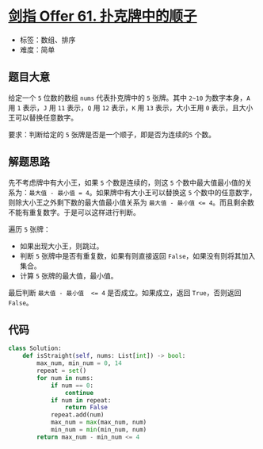 # [剑指 Offer 61. 扑克牌中的顺子](https://leetcode.cn/problems/bu-ke-pai-zhong-de-shun-zi-lcof/)

- 标签：数组、排序
- 难度：简单

## 题目大意

给定一个 `5` 位数的数组 `nums` 代表扑克牌中的 `5` 张牌。其中 `2~10` 为数字本身，`A` 用 `1` 表示，`J` 用 `11` 表示，`Q` 用 `12` 表示，`K` 用 `13` 表示，大小王用 `0` 表示，且大小王可以替换任意数字。

要求：判断给定的 `5` 张牌是否是一个顺子，即是否为连续的`5` 个数。

## 解题思路

先不考虑牌中有大小王，如果 `5` 个数是连续的，则这 `5` 个数中最大值最小值的关系为：`最大值 - 最小值 = 4`。如果牌中有大小王可以替换这 `5` 个数中的任意数字，则除大小王之外剩下数的最大值最小值关系为 `最大值 - 最小值 <= 4`。而且剩余数不能有重复数字。于是可以这样进行判断。

遍历 `5` 张牌：

- 如果出现大小王，则跳过。
- 判断 `5` 张牌中是否有重复数，如果有则直接返回 `False`，如果没有则将其加入集合。
- 计算 `5` 张牌的最大值，最小值。

最后判断 `最大值 - 最小值  <= 4` 是否成立。如果成立，返回 `True`，否则返回 `False`。

## 代码

```python
class Solution:
    def isStraight(self, nums: List[int]) -> bool:
        max_num, min_num = 0, 14
        repeat = set()
        for num in nums:
            if num == 0:
                continue
            if num in repeat:
                return False
            repeat.add(num)
            max_num = max(max_num, num)
            min_num = min(min_num, num)
        return max_num - min_num <= 4
```

